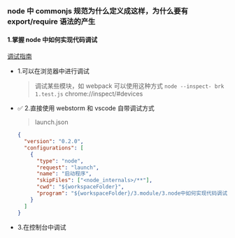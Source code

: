 ### node 中 commonjs 规范为什么定义成这样，为什么要有 export/require 语法的产生

#### 1.掌握 node 中如何实现代码调试

[调试指南](https://nodejs.org/zh-cn/docs/guides/debugging-getting-started/)

- 1.可以在浏览器中进行调试

  > 调试某些模块，如 webpack 可以使用这种方式
  > `node --inspect- brk 1.test.js`
  > chrome://inspect/#devices

- ✅ 2.直接使用 webstorm 和 vscode 自带调试方式
  > launch.json
  ```json
  {
    "version": "0.2.0",
    "configurations": [
      {
        "type": "node",
        "request": "launch",
        "name": "启动程序",
        "skipFiles": ["<node_internals>/**"],
        "cwd": "${workspaceFolder}",
        "program": "${workspaceFolder}/3.module/3.node中如何实现代码调试/test.js"
      }
    ]
  }
  ```
- 3.在控制台中调试
